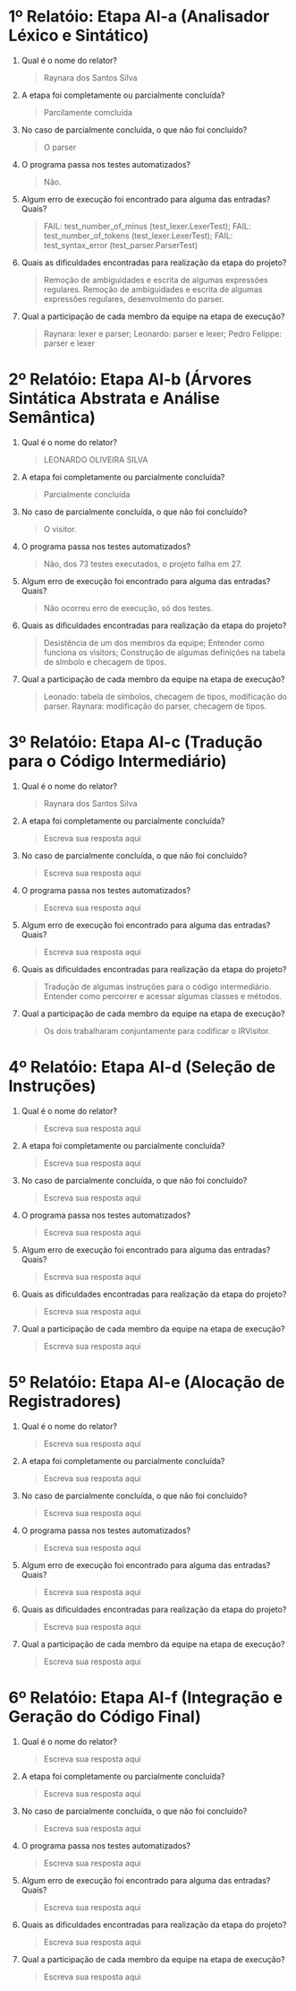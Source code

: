 # 1º Relatóio: Etapa AI-a (Analisador Léxico e Sintático)

1. Qual é o nome do relator?

    > Raynara dos Santos Silva

2. A etapa foi completamente ou parcialmente concluída?

    > Parcilamente comcluída

3. No caso de parcialmente concluída, o que não foi concluído?

    > O parser

4. O programa passa nos testes automatizados?
    
    > Não.

5. Algum erro de execução foi encontrado para alguma das entradas? Quais?
    
    > FAIL: test_number_of_minus (test_lexer.LexerTest); FAIL: test_number_of_tokens (test_lexer.LexerTest); FAIL: test_syntax_error (test_parser.ParserTest)

6. Quais as dificuldades encontradas para realização da etapa do projeto?
    
    > Remoção de ambiguidades e escrita de algumas expressões regulares.
    > Remoção de ambiguidades e escrita de algumas expressões regulares, desenvolmento do parser.

7. Qual a participação de cada membro da equipe na etapa de execução?
    
    > Raynara: lexer e parser;
    > Leonardo: parser e lexer;
    > Pedro Felippe: parser e lexer


# 2º Relatóio: Etapa AI-b (Árvores Sintática Abstrata e Análise Semântica)

1. Qual é o nome do relator?

    > LEONARDO OLIVEIRA SILVA

2. A etapa foi completamente ou parcialmente concluída?

    > Parcialmente concluída

3. No caso de parcialmente concluída, o que não foi concluído?

    > O visitor.

4. O programa passa nos testes automatizados?
    
    > Não, dos 73 testes executados, o projeto falha em 27.

5. Algum erro de execução foi encontrado para alguma das entradas? Quais?
    
    > Não ocorreu erro de execução, só dos testes.

6. Quais as dificuldades encontradas para realização da etapa do projeto?
    
    > Desistência de um dos membros da equipe;
    > Entender como funciona os visitors;
    > Construção de algumas definições na tabela de símbolo e checagem de tipos.

7. Qual a participação de cada membro da equipe na etapa de execução?
    
    > Leonado: tabela de símbolos, checagem de tipos, modificação do parser.
    > Raynara: modificação do parser, checagem de tipos.


# 3º Relatóio: Etapa AI-c (Tradução para o Código Intermediário)

1. Qual é o nome do relator?

    > Raynara dos Santos Silva

2. A etapa foi completamente ou parcialmente concluída?

    > Escreva sua resposta aqui

3. No caso de parcialmente concluída, o que não foi concluído?

    > Escreva sua resposta aqui

4. O programa passa nos testes automatizados?
    
    > Escreva sua resposta aqui

5. Algum erro de execução foi encontrado para alguma das entradas? Quais?
    
    > Escreva sua resposta aqui

6. Quais as dificuldades encontradas para realização da etapa do projeto?
    
    > Tradução de algumas instruções para o código intermediário.
    > Entender como percorrer e acessar algumas classes e métodos.

7. Qual a participação de cada membro da equipe na etapa de execução?
    
    > Os dois trabalharam conjuntamente para codificar o IRVisitor.


# 4º Relatóio: Etapa AI-d (Seleção de Instruções)

1. Qual é o nome do relator?

    > Escreva sua resposta aqui

2. A etapa foi completamente ou parcialmente concluída?

    > Escreva sua resposta aqui

3. No caso de parcialmente concluída, o que não foi concluído?

    > Escreva sua resposta aqui

4. O programa passa nos testes automatizados?
    
    > Escreva sua resposta aqui

5. Algum erro de execução foi encontrado para alguma das entradas? Quais?
    
    > Escreva sua resposta aqui

6. Quais as dificuldades encontradas para realização da etapa do projeto?
    
    > Escreva sua resposta aqui

7. Qual a participação de cada membro da equipe na etapa de execução?
    
    > Escreva sua resposta aqui


# 5º Relatóio: Etapa AI-e (Alocação de Registradores)

1. Qual é o nome do relator?

    > Escreva sua resposta aqui

2. A etapa foi completamente ou parcialmente concluída?

    > Escreva sua resposta aqui

3. No caso de parcialmente concluída, o que não foi concluído?

    > Escreva sua resposta aqui

4. O programa passa nos testes automatizados?
    
    > Escreva sua resposta aqui

5. Algum erro de execução foi encontrado para alguma das entradas? Quais?
    
    > Escreva sua resposta aqui

6. Quais as dificuldades encontradas para realização da etapa do projeto?
    
    > Escreva sua resposta aqui

7. Qual a participação de cada membro da equipe na etapa de execução?
    
    > Escreva sua resposta aqui


# 6º Relatóio: Etapa AI-f (Integração e Geração do Código Final)

1. Qual é o nome do relator?

    > Escreva sua resposta aqui

2. A etapa foi completamente ou parcialmente concluída?

    > Escreva sua resposta aqui

3. No caso de parcialmente concluída, o que não foi concluído?

    > Escreva sua resposta aqui

4. O programa passa nos testes automatizados?
    
    > Escreva sua resposta aqui

5. Algum erro de execução foi encontrado para alguma das entradas? Quais?
    
    > Escreva sua resposta aqui

6. Quais as dificuldades encontradas para realização da etapa do projeto?
    
    > Escreva sua resposta aqui

7. Qual a participação de cada membro da equipe na etapa de execução?
    
    > Escreva sua resposta aqui
